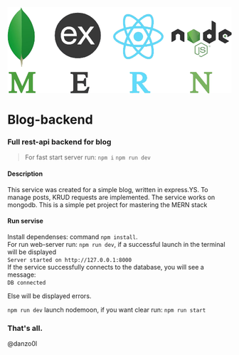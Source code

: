 ![MERN logo](MERN-logo.png)

# Blog-backend
### Full rest-api backend for blog

>For fast start server run: `npm i` `npm run dev`  

#### Description

This service was created for a simple blog, written in express.YS. To manage posts, KRUD requests are implemented. The service works on mongodb. This is a simple pet project for mastering the MERN stack

#### Run servise

Install dependenses: command `npm install`.  
For run web-server run: `npm run dev`, if a successful launch in the terminal will be displayed   
`Server started on http://127.0.0.1:8000`   
If the service successfully connects to the database, you will see a message:  
`DB connected`

Else will be displayed errors.

`npm run dev` launch nodemoon, if you want clear run: `npm run start`

### That's all.  

@danzo0l